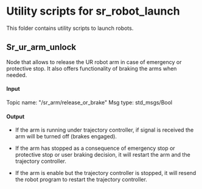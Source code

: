 # Utility scripts for sr_robot_launch

This folder contains utility scripts to launch robots.

## Sr_ur_arm_unlock

Node that allows to release the UR robot arm in case of emergency or protective stop. It also offers functionality of braking the arms when needed.

#### Input

Topic name: "/sr_arm/release_or_brake"
Msg type: std_msgs/Bool

#### Output
- If the arm is running under trajectory controller, if signal is received the arm will be turned off (brakes engaged).

- If the arm has stopped as a consequence of emergency stop or protective stop or user braking decision, it will restart the arm and the trajectory controller.

- If the arm is enable but the trajectory controller is stopped, it will resend the robot program to restart the trajectory controller.